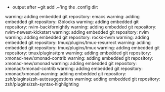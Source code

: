 - output after ~git add .~'ing the .config dir:

warning: adding embedded git repository: emacs
warning: adding embedded git repository: i3blocks
warning: adding embedded git repository: nvim-backfornightly
warning: adding embedded git repository: nvim-newest-kickstart
warning: adding embedded git repository: nvim
warning: adding embedded git repository: rocks-nvim
warning: adding embedded git repository: tmux/plugins/tmux-resurrect
warning: adding embedded git repository: tmux/plugins/tmux
warning: adding embedded git repository: tmux/plugins/tpm
warning: adding embedded git repository: xmonad-new/xmonad-contrib
warning: adding embedded git repository: xmonad-new/xmonad
warning: adding embedded git repository: xmonad/xmonad-contrib
warning: adding embedded git repository: xmonad/xmonad
warning: adding embedded git repository: zsh/plugins/zsh-autosuggestions
warning: adding embedded git repository: zsh/plugins/zsh-syntax-highlighting
